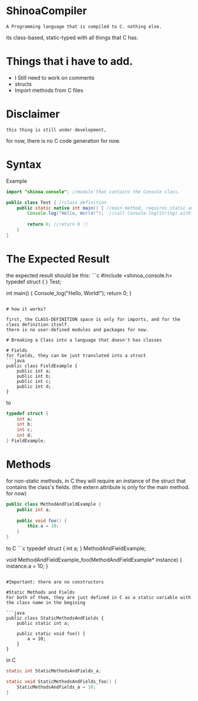 # ShinoaCompiler

	A Programming language that is compiled to C. nothing else.
its class-based, static-typed with all things that C has.

# Things that i have to add.
* I Still need to work on comments
* structs
* Import methods from C files

# Disclaimer
	this thing is still under development, 
for now, there is no C code generation for now.

# Syntax
Example
```java
import "shinoa.console"; //module that contains the Console class.

public class Test { //class definition
	public static native int main() { //main method, requires static and native attributes.
		Console.log("Hello, World!");  //call Console.log(String) with the message "Hello, World!"
		
		return 0; //return 0 :)
	}
}
```

# The Expected Result

the expected result should be this: ```c
#include <shinoa_console.h>
typedef struct {
} Test;

int main() {
	Console_log("Hello, World!");
	return 0;
}
```

# how it works? 

first, the CLASS-DEFINITION space is only for imports, and for the class definition itself.
there is no user-defined modules and packages for now.

# Breaking a Class into a language that doesn't has classes

# Fields
for fields, they can be just translated into a struct
```java
public class FieldExample {
	public int a;
	public int b;
	public int c;
	public int d;
}
```
to
```c
typedef struct {
	int a;
	int b;
	int c;
	int d;
} FieldExample;
```

# Methods
for non-static methods, in C they will require an instance of the struct that contains the class's fields.
(the extern attribute is only for the main method. for now)
```java
public class MethodAndFieldExample {
	public int a;
	
	public void foo() {
		this.a = 10;
	}
}
```

to C ```c
typedef struct {
	int a;
} MethodAndFieldExample;

void MethodAndFieldExample_foo(MethodAndFieldExample* instance) {
	instance.a = 10;
}
```

#Important: there are no constructors

#Static Methods and Fields
For both of them, they are just defined in C as a static variable with the class name in the begining

```java
public class StaticMethodsAndFields {
	public static int a;
	
	public static void foo() {
		a = 10;
	}
}
```

in C
```c
static int StaticMethodsAndFields_a;

static void StaticMethodsAndFields_foo() {
	StaticMethodsAndFields_a = 10;
}
```